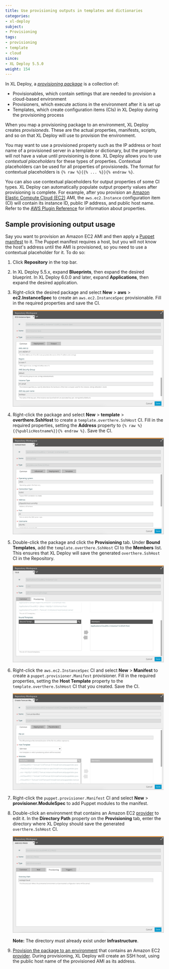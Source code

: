 ```yaml
---
title: Use provisioning outputs in templates and dictionaries
categories:
- xl-deploy
subject:
- Provisioning
tags:
- provisioning
- template
- cloud
since:
- XL Deploy 5.5.0
weight: 154
---
```


In XL Deploy, a [*provisioning package*](/xl-deploy/how-to/create-a-provisioning-package.html) is a collection of:

* Provisionables, which contain settings that are needed to provision a cloud-based environment
* Provisioners, which execute actions in the environment after it is set up
* Templates, which create configuration items (CIs) in XL Deploy during the provisioning process

When you map a provisioning package to an environment, XL Deploy creates *provisioneds*. These are the actual properties, manifests, scripts, and so on that XL Deploy will use to provision the environment.

You may want to use a provisioned property such as the IP address or host name of a provisioned server in a template or dictionary, but the property will not have a value until provisioning is done. XL Deploy allows you to use *contextual placeholders* for these types of properties. Contextual placeholders can be used for all properties of provisioneds. The format for contextual placeholders is `{% raw %}{{% ... %}}{% endraw %}`.

You can also use contextual placeholders for output properties of some CI types. XL Deploy can automatically populate output property values after provisioning is complete. For example, after you provision an [Amazon Elastic Compute Cloud (EC2)](https://aws.amazon.com/ec2/) AMI, the `aws.ec2.Instance` configuration item (CI) will contain its instance ID, public IP address, and public host name. Refer to the [AWS Plugin Reference](/xl-deploy-xld-aws-plugin/latest/awsPluginManual.html) for information about properties.

## Sample provisioning output usage

Say you want to provision an Amazon EC2 AMI and then apply a [Puppet manifest](https://puppetlabs.com/) to it. The Puppet manifest requires a host, but you will not know the host's address until the AMI is provisioned, so you need to use a contextual placeholder for it. To do so:

1. Click **Repository** in the top bar.
1. In XL Deploy 5.5.x, expand **Blueprints**, then expand the desired blueprint. In XL Deploy 6.0.0 and later, expand **Applications**, then expand the desired application.
1. Right-click the desired package and select **New** > **aws** > **ec2.InstanceSpec** to create an `aws.ec2.InstanceSpec` provisionable. Fill in the required properties and save the CI.

    ![Create new provisionable (aws.ec2.InstanceSpec)](images/provisioning-create-new-provisionable-02.png)

1. Right-click the package and select **New** > **template** > **overthere.SshHost** to create a `template.overthere.SshHost` CI. Fill in the required properties, setting the **Address** property to `{% raw %}{{%publicHostname%}}{% endraw %}`. Save the CI.

    ![Sample template.overthere.SshHost with contextual placeholder](images/provisioning-create-new-template.png)

1. Double-click the package and click the **Provisioning** tab. Under **Bound Templates**, add the `template.overthere.SshHost` CI to the **Members** list. This ensures that XL Deploy will save the generated `overthere.SshHost` CI in the Repository.

    ![Sample package with bound template](images/provisioning-add-bound-template.png)

1. Right-click the `aws.ec2.InstanceSpec` CI and select **New** > **Manifest** to create a `puppet.provisioner.Manifest` provisioner. Fill in the required properties, setting the **Host Template** property to the `template.overthere.SshHost` CI that you created. Save the CI.

    ![Sample puppet.provisioner.Manifest](images/provisioning-create-puppet-manifest.png)

1. Right-click the `puppet.provisioner.Manifest` CI and select **New** > **provisioner.ModuleSpec** to add Puppet modules to the manifest.

1. Double-click an environment that contains an Amazon EC2 [provider](/xl-deploy/how-to/create-a-provider.html) to edit it. In the **Directory Path** property on the **Provisioning** tab, enter the directory where XL Deploy should save the generated `overthere.SshHost` CI.

    ![Directory path property on a sample provider](images/provisioning-directory-path-on-provider.png)

    **Note:** The directory must already exist under **Infrastructure**.

1. [Provision the package to an environment](/xl-deploy/how-to/provision-an-environment.html) that contains an Amazon EC2 [provider](/xl-deploy/how-to/create-a-provider.html). During provisioning, XL Deploy will create an SSH host, using the public host name of the provisioned AMI as its address.
